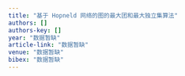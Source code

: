```yaml
---
title: "基于 Hopneld 网络的图的最大团和最大独立集算法"
authors: []
authors-key: []
year: "数据暂缺"
article-link: "数据暂缺"
venue: "数据暂缺"
bibex: "数据暂缺"
---
```

